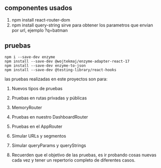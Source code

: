 ## componentes usados

1. npm install react-router-dom
2. npm install query-string sirve para obtener los parametros que envian por url, ejemplo ?q=batman


## pruebas

    npm i --save-dev enzyme 
    npm install --save-dev @wojtekmaj/enzyme-adapter-react-17
    npm install --save-dev enzyme-to-json
    npm install --save-dev @testing-library/react-hooks

las pruebas realizadas en este proyectos son para:

1. Nuevos tipos de pruebas

2. Pruebas en rutas privadas y públicas

3. MemoryRouter

4. Pruebas en nuestro DashboardRouter

5. Pruebas en el AppRouter

6. Simular URLs y segmentos

7. Simular queryParams y queryStrings

8. Recuerden que el objetivo de las pruebas, es ir probando cosas nuevas cada vez y tener un repertorio completo de diferentes casos.